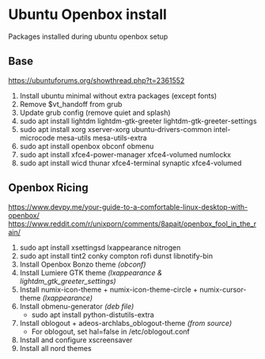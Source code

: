 # Ubuntu Openbox install
Packages installed during ubuntu openbox setup

## Base
https://ubuntuforums.org/showthread.php?t=2361552
  1. Install ubuntu minimal without extra packages (except fonts)
  2. Remove $vt_handoff from grub
  3. Update grub config (remove quiet and splash)
  4. sudo apt install lightdm lightdm-gtk-greeter lightdm-gtk-greeter-settings
  5. sudo apt install xorg xserver-xorg ubuntu-drivers-common intel-microcode mesa-utils mesa-utils-extra
  6. sudo apt install openbox obconf obmenu
  7. sudo apt install xfce4-power-manager xfce4-volumed numlockx
  8. sudo apt install wicd thunar xfce4-terminal synaptic xfce4-volumed

## Openbox Ricing
https://www.devpy.me/your-guide-to-a-comfortable-linux-desktop-with-openbox/
https://www.reddit.com/r/unixporn/comments/8apait/openbox_fool_in_the_rain/
  1. sudo apt install xsettingsd lxappearance nitrogen
  2. sudo apt install tint2 conky compton rofi dunst libnotify-bin
  3. Install Openbox Bonzo theme  *(obconf)*
  4. Install Lumiere GTK theme  *(lxappearance & lightdm_gtk_greeter_settings)*
  5. Install numix-icon-theme + numix-icon-theme-circle + numix-cursor-theme *(lxappearance)*
  7. Install obmenu-generator *(deb file)*
      - sudo apt install python-distutils-extra
  8. Install oblogout + adeos-archlabs_oblogout-theme *(from source)*
      - For oblogout, set hal=false in /etc/oblogout.conf
  9. Install and configure xscreensaver
  10. Install all nord themes
